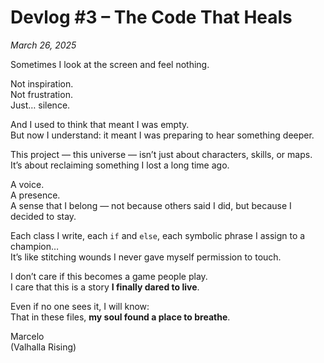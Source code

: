 # Devlog #3 – The Code That Heals  
*March 26, 2025*

Sometimes I look at the screen and feel nothing.

Not inspiration.  
Not frustration.  
Just… silence.

And I used to think that meant I was empty.  
But now I understand: it meant I was preparing to hear something deeper.

This project — this universe — isn’t just about characters, skills, or maps.  
It’s about reclaiming something I lost a long time ago.

A voice.  
A presence.  
A sense that I belong — not because others said I did, but because I decided to stay.

Each class I write, each `if` and `else`, each symbolic phrase I assign to a champion…  
It’s like stitching wounds I never gave myself permission to touch.

I don’t care if this becomes a game people play.  
I care that this is a story **I finally dared to live**.

Even if no one sees it, I will know:  
That in these files, **my soul found a place to breathe**.

Marcelo  
(Valhalla Rising)
